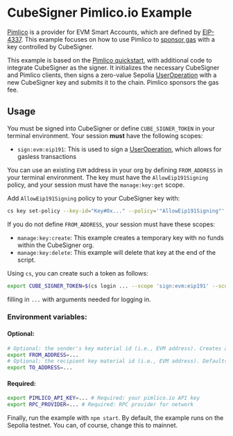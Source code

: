 # CubeSigner Pimlico.io Example

[Pimlico] is a provider for EVM Smart Accounts, which are defined by [EIP-4337]. This
example focuses on how to use Pimlico to [sponsor gas] with a key controlled by CubeSigner.

This example is based on the [Pimlico quickstart], with additional code to
integrate CubeSigner as the signer. It initializes the necessary CubeSigner
and Pimlico clients, then signs a zero-value Sepolia [UserOperation] with a new CubeSigner
key and submits it to the chain. Pimlico sponsors the gas fee.

## Usage

You must be signed into CubeSigner or define `CUBE_SIGNER_TOKEN` in your terminal environment. Your session **must** have the following scopes:

- `sign:evm:eip191`: This is used to sign a [UserOperation], which allows for gasless transactions

You can use an existing `EVM` address in your org by defining `FROM_ADDRESS` in your terminal environment.
The key must have the `AllowEip191Signing` policy, and your session must have the `manage:key:get` scope.

Add `AllowEip191Signing` policy to your CubeSigner key with:

```bash
cs key set-policy --key-id="Key#0x..." --policy='"AllowEip191Signing"'
```

If you do not define `FROM_ADDRESS`, your session must have these scopes:

- `manage:key:create`: This example creates a temporary key with no funds within the CubeSigner org.
- `manage:key:delete`: This example will delete that key at the end of the script.

Using `cs`, you can create such a token as follows:

```bash
export CUBE_SIGNER_TOKEN=$(cs login ... --scope 'sign:evm:eip191' --scope 'manage:key:create' --scope 'manage:key:delete' --export --format base64)
```

filling in `...` with arguments needed for logging in.

### Environment variables:

#### Optional:
```bash
# Optional: the sender's key material id (i.e., EVM address). Creates a new key with CubeSigner if missing.
export FROM_ADDRESS=...
# Optional: the recipient key material id (i.e., EVM address). Defaults to zero address (0x000...)
export TO_ADDRESS=... 
```

#### Required:
```bash
export PIMLICO_API_KEY=... # Required: your pimlico.io API key
export RPC_PROVIDER=... # Required: RPC provider for network
```

Finally, run the example with `npm start`. By default, the example runs on the Sepolia testnet. You can, of course, change
this to mainnet.

[sponsor gas]: https://docs.pimlico.io/references/paymaster
[Pimlico]: https://pimlico.io
[Pimlico quickstart]: https://docs.pimlico.io/guides/eip7702/demo
[EIP-4337]: https://eips.ethereum.org/EIPS/eip-4337
[UserOperation]: https://eips.ethereum.org/EIPS/eip-4337#the-useroperation-structure
